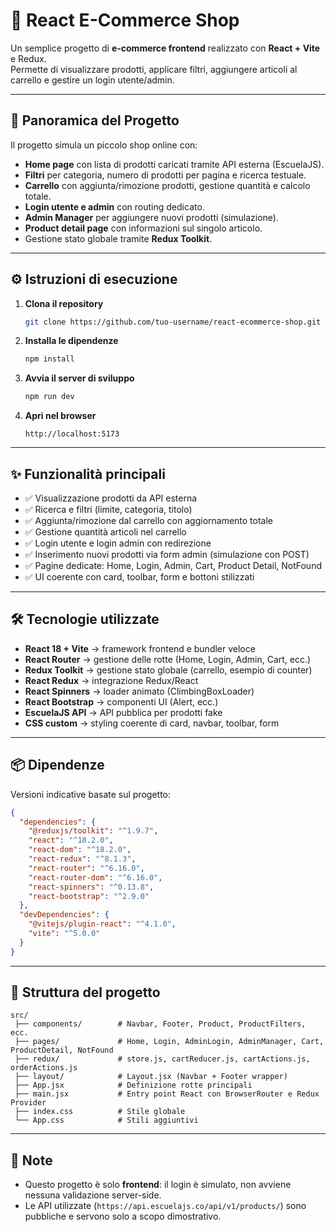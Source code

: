 
# 🛒 React E-Commerce Shop

Un semplice progetto di **e-commerce frontend** realizzato con **React + Vite** e Redux.  
Permette di visualizzare prodotti, applicare filtri, aggiungere articoli al carrello e gestire un login utente/admin.

---

## 📌 Panoramica del Progetto

Il progetto simula un piccolo shop online con:

- **Home page** con lista di prodotti caricati tramite API esterna (EscuelaJS).
- **Filtri** per categoria, numero di prodotti per pagina e ricerca testuale.
- **Carrello** con aggiunta/rimozione prodotti, gestione quantità e calcolo totale.
- **Login utente e admin** con routing dedicato.
- **Admin Manager** per aggiungere nuovi prodotti (simulazione).
- **Product detail page** con informazioni sul singolo articolo.
- Gestione stato globale tramite **Redux Toolkit**.

---

## ⚙️ Istruzioni di esecuzione

1. **Clona il repository**
   ```bash
   git clone https://github.com/tuo-username/react-ecommerce-shop.git
   
   ```

2. **Installa le dipendenze**
   ```bash
   npm install
   ```

3. **Avvia il server di sviluppo**
   ```bash
   npm run dev
   ```

4. **Apri nel browser**
   ```
   http://localhost:5173
   ```

---

## ✨ Funzionalità principali

- ✅ Visualizzazione prodotti da API esterna  
- ✅ Ricerca e filtri (limite, categoria, titolo)  
- ✅ Aggiunta/rimozione dal carrello con aggiornamento totale  
- ✅ Gestione quantità articoli nel carrello  
- ✅ Login utente e login admin con redirezione  
- ✅ Inserimento nuovi prodotti via form admin (simulazione con POST)  
- ✅ Pagine dedicate: Home, Login, Admin, Cart, Product Detail, NotFound  
- ✅ UI coerente con card, toolbar, form e bottoni stilizzati  

---

## 🛠️ Tecnologie utilizzate

- **React 18 + Vite** → framework frontend e bundler veloce  
- **React Router** → gestione delle rotte (Home, Login, Admin, Cart, ecc.)  
- **Redux Toolkit** → gestione stato globale (carrello, esempio di counter)  
- **React Redux** → integrazione Redux/React  
- **React Spinners** → loader animato (ClimbingBoxLoader)  
- **React Bootstrap** → componenti UI (Alert, ecc.)  
- **EscuelaJS API** → API pubblica per prodotti fake  
- **CSS custom** → styling coerente di card, navbar, toolbar, form  

---

## 📦 Dipendenze

Versioni indicative basate sul progetto:

```json
{
  "dependencies": {
    "@reduxjs/toolkit": "^1.9.7",
    "react": "^18.2.0",
    "react-dom": "^18.2.0",
    "react-redux": "^8.1.3",
    "react-router": "^6.16.0",
    "react-router-dom": "^6.16.0",
    "react-spinners": "^0.13.8",
    "react-bootstrap": "^2.9.0"
  },
  "devDependencies": {
    "@vitejs/plugin-react": "^4.1.0",
    "vite": "^5.0.0"
  }
}
```

---

## 📂 Struttura del progetto

```
src/
 ├── components/        # Navbar, Footer, Product, ProductFilters, ecc.
 ├── pages/             # Home, Login, AdminLogin, AdminManager, Cart, ProductDetail, NotFound
 ├── redux/             # store.js, cartReducer.js, cartActions.js, orderActions.js
 ├── layout/            # Layout.jsx (Navbar + Footer wrapper)
 ├── App.jsx            # Definizione rotte principali
 ├── main.jsx           # Entry point React con BrowserRouter e Redux Provider
 ├── index.css          # Stile globale
 └── App.css            # Stili aggiuntivi
```

---

## 📖 Note

- Questo progetto è solo **frontend**: il login è simulato, non avviene nessuna validazione server-side.
- Le API utilizzate (`https://api.escuelajs.co/api/v1/products/`) sono pubbliche e servono solo a scopo dimostrativo.
